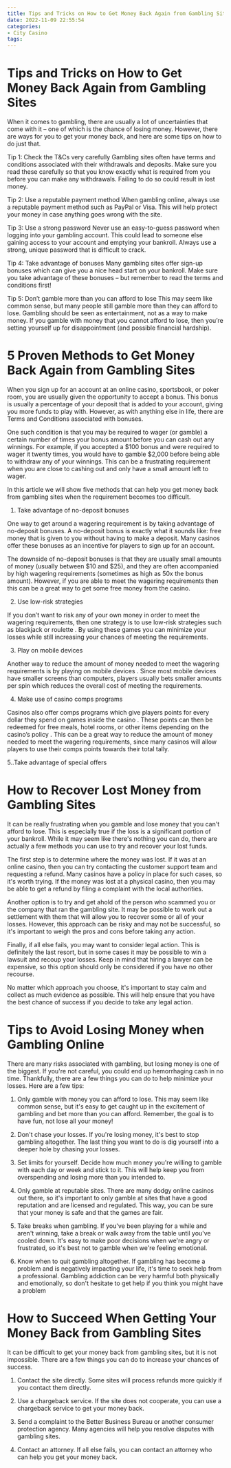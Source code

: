```yaml
---
title: Tips and Tricks on How to Get Money Back Again from Gambling Sites 
date: 2022-11-09 22:55:54
categories:
- City Casino
tags:
---
```



#  Tips and Tricks on How to Get Money Back Again from Gambling Sites 

When it comes to gambling, there are usually a lot of uncertainties that come with it – one of which is the chance of losing money. However, there are ways for you to get your money back, and here are some tips on how to do just that.

Tip 1: Check the T&Cs very carefully
Gambling sites often have terms and conditions associated with their withdrawals and deposits. Make sure you read these carefully so that you know exactly what is required from you before you can make any withdrawals. Failing to do so could result in lost money.

Tip 2: Use a reputable payment method
When gambling online, always use a reputable payment method such as PayPal or Visa. This will help protect your money in case anything goes wrong with the site.

Tip 3: Use a strong password
Never use an easy-to-guess password when logging into your gambling account. This could lead to someone else gaining access to your account and emptying your bankroll. Always use a strong, unique password that is difficult to crack.

Tip 4: Take advantage of bonuses
Many gambling sites offer sign-up bonuses which can give you a nice head start on your bankroll. Make sure you take advantage of these bonuses – but remember to read the terms and conditions first!

Tip 5: Don’t gamble more than you can afford to lose
This may seem like common sense, but many people still gamble more than they can afford to lose. Gambling should be seen as entertainment, not as a way to make money. If you gamble with money that you cannot afford to lose, then you’re setting yourself up for disappointment (and possible financial hardship).

#  5 Proven Methods to Get Money Back Again from Gambling Sites 

When you sign up for an account at an online casino, sportsbook, or poker room, you are usually given the opportunity to accept a bonus. This bonus is usually a percentage of your deposit that is added to your account, giving you more funds to play with. However, as with anything else in life, there are Terms and Conditions associated with bonuses. 

One such condition is that you may be required to wager (or gamble) a certain number of times your bonus amount before you can cash out any winnings. For example, if you accepted a $100 bonus and were required to wager it twenty times, you would have to gamble $2,000 before being able to withdraw any of your winnings. This can be a frustrating requirement when you are close to cashing out and only have a small amount left to wager. 

In this article we will show five methods that can help you get money back from gambling sites when the requirement becomes too difficult.

1. Take advantage of no-deposit bonuses

One way to get around a wagering requirement is by taking advantage of no-deposit bonuses. A no-deposit bonus is exactly what it sounds like: free money that is given to you without having to make a deposit. Many casinos offer these bonuses as an incentive for players to sign up for an account. 

The downside of no-deposit bonuses is that they are usually small amounts of money (usually between $10 and $25), and they are often accompanied by high wagering requirements (sometimes as high as 50x the bonus amount). However, if you are able to meet the wagering requirements then this can be a great way to get some free money from the casino. 

2. Use low-risk strategies

If you don’t want to risk any of your own money in order to meet the wagering requirements, then one strategy is to use low-risk strategies such as blackjack or roulette . By using these games you can minimize your losses while still increasing your chances of meeting the requirements. 

3. Play on mobile devices

Another way to reduce the amount of money needed to meet the wagering requirements is by playing on mobile devices . Since most mobile devices have smaller screens than computers, players usually bets smaller amounts per spin which reduces the overall cost of meeting the requirements. 


 4. Make use of casino comps programs 

Casinos also offer comps programs which give players points for every dollar they spend on games inside the casino . These points can then be redeemed for free meals, hotel rooms, or other items depending on the casino’s policy . This can be a great way to reduce the amount of money needed to meet the wagering requirements, since many casinos will allow players to use their comps points towards their total tally. 

 5..Take advantage of special offers

#  How to Recover Lost Money from Gambling Sites 

It can be really frustrating when you gamble and lose money that you can't afford to lose. This is especially true if the loss is a significant portion of your bankroll. While it may seem like there's nothing you can do, there are actually a few methods you can use to try and recover your lost funds.

The first step is to determine where the money was lost. If it was at an online casino, then you can try contacting the customer support team and requesting a refund. Many casinos have a policy in place for such cases, so it's worth trying. If the money was lost at a physical casino, then you may be able to get a refund by filing a complaint with the local authorities.

Another option is to try and get ahold of the person who scammed you or the company that ran the gambling site. It may be possible to work out a settlement with them that will allow you to recover some or all of your losses. However, this approach can be risky and may not be successful, so it's important to weigh the pros and cons before taking any action.

Finally, if all else fails, you may want to consider legal action. This is definitely the last resort, but in some cases it may be possible to win a lawsuit and recoup your losses. Keep in mind that hiring a lawyer can be expensive, so this option should only be considered if you have no other recourse.

No matter which approach you choose, it's important to stay calm and collect as much evidence as possible. This will help ensure that you have the best chance of success if you decide to take any legal action.

#  Tips to Avoid Losing Money when Gambling Online 

There are many risks associated with gambling, but losing money is one of the biggest. If you're not careful, you could end up hemorrhaging cash in no time. Thankfully, there are a few things you can do to help minimize your losses. Here are a few tips:

1. Only gamble with money you can afford to lose. This may seem like common sense, but it's easy to get caught up in the excitement of gambling and bet more than you can afford. Remember, the goal is to have fun, not lose all your money!

2. Don't chase your losses. If you're losing money, it's best to stop gambling altogether. The last thing you want to do is dig yourself into a deeper hole by chasing your losses.

3. Set limits for yourself. Decide how much money you're willing to gamble with each day or week and stick to it. This will help keep you from overspending and losing more than you intended to.

4. Only gamble at reputable sites. There are many dodgy online casinos out there, so it's important to only gamble at sites that have a good reputation and are licensed and regulated. This way, you can be sure that your money is safe and that the games are fair.

5. Take breaks when gambling. If you've been playing for a while and aren't winning, take a break or walk away from the table until you've cooled down. It's easy to make poor decisions when we're angry or frustrated, so it's best not to gamble when we're feeling emotional.

6. Know when to quit gambling altogether. If gambling has become a problem and is negatively impacting your life, it's time to seek help from a professional. Gambling addiction can be very harmful both physically and emotionally, so don't hesitate to get help if you think you might have a problem

#  How to Succeed When Getting Your Money Back from Gambling Sites

It can be difficult to get your money back from gambling sites, but it is not impossible. There are a few things you can do to increase your chances of success.

1. Contact the site directly. Some sites will process refunds more quickly if you contact them directly.

2. Use a chargeback service. If the site does not cooperate, you can use a chargeback service to get your money back.

3. Send a complaint to the Better Business Bureau or another consumer protection agency. Many agencies will help you resolve disputes with gambling sites.

4. Contact an attorney. If all else fails, you can contact an attorney who can help you get your money back.